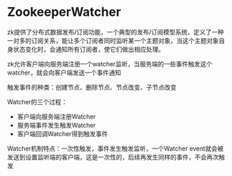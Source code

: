 # ZookeeperWatcher

zk提供了分布式数据发布/订阅功能，一个典型的发布/订阅模型系统，定义了一种一对多的订阅关系，能让多个订阅者同时监听某一个主题对象，当这个主题对象自身状态变化时，会通知所有订阅者，使它们做出相应处理。

zk允许客户端向服务端注册一个watcher监听，当服务端的一些事件触发这个watcher，就会向客户端发送一个事件通知

触发事件的种类：创建节点、删除节点、节点改变、子节点改变

Watcher的三个过程：

- 客户端向服务端注册Watcher
- 服务端事件发生触发Watcher
- 客户端回调Watcher得到触发事件

Watcher机制特点：一次性触发，事件发生触发监听，一个Watcher event就会被发送到设置监听端的客户端，这是一次性的，后续再发生同样的事件，不会再次触发